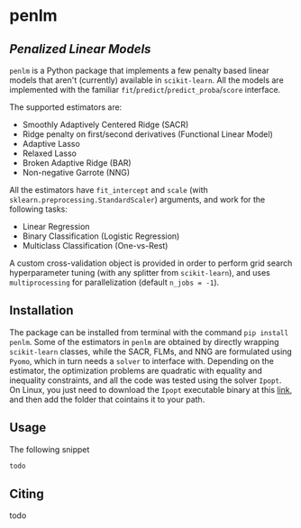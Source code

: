 # penlm
## _Penalized Linear Models_

`penlm` is a Python package that implements a few penalty based linear models that aren't (currently) available in `scikit-learn`. All the models are implemented with the familiar `fit`/`predict`/`predict_proba`/`score` interface. 

The supported estimators are:
- Smoothly Adaptively Centered Ridge (SACR)
- Ridge penalty on first/second derivatives (Functional Linear Model)
- Adaptive Lasso
- Relaxed Lasso
- Broken Adaptive Ridge (BAR) 
- Non-negative Garrote (NNG)

All the estimators have `fit_intercept` and `scale` (with `sklearn.preprocessing.StandardScaler`) arguments, and work for the following tasks:

- Linear Regression
- Binary Classification (Logistic Regression)
- Multiclass Classification (One-vs-Rest)

A custom cross-validation object is provided in order to perform grid search hyperparameter tuning (with any splitter from `scikit-learn`), and uses `multiprocessing` for parallelization (default `n_jobs = -1`).

## Installation

The package can be installed from terminal with the command `pip install penlm`. Some of the estimators in `penlm` are obtained by directly wrapping `scikit-learn` classes, while the SACR, FLMs, and NNG are formulated using `Pyomo`, which in turn needs a `solver` to interface with. Depending on the estimator, the optimization problems are quadratic with equality and inequality constraints, and all the code was tested using the solver `Ipopt`. On Linux, you just need to download the `Ipopt` executable binary at this [link](https://ampl.com/products/solvers/open-source/#ipopt), and then add the folder that cointains it to your path.


## Usage

The following snippet 

```sh
todo
```


## Citing

todo
